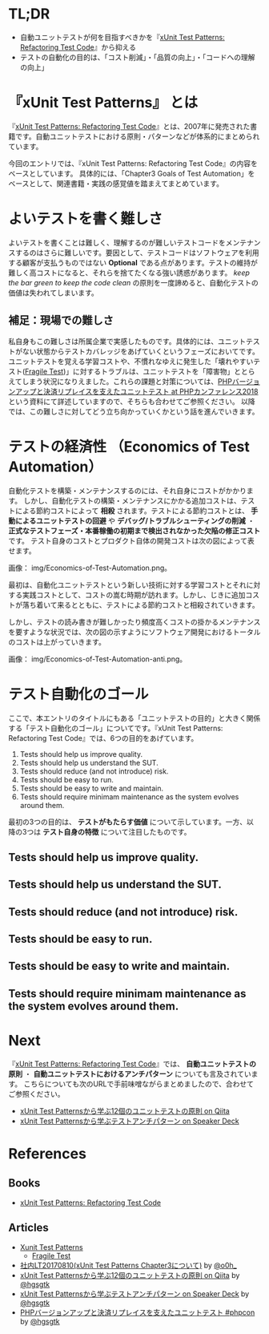 # TL;DR
- 自動ユニットテストが何を目指すべきかを『[xUnit Test Patterns: Refactoring Test Code](https://www.amazon.co.jp/dp/0131495054/ref=cm_sw_r_tw_dp_U_x_Y8kJCb6EX02F6)』から抑える
- テストの自動化の目的は、「コスト削減」・「品質の向上」・「コードへの理解の向上」

# 『xUnit Test Patterns』 とは
『[xUnit Test Patterns: Refactoring Test Code](https://www.amazon.co.jp/dp/0131495054/ref=cm_sw_r_tw_dp_U_x_Y8kJCb6EX02F6)』とは、2007年に発売された書籍です。自動ユニットテストにおける原則・パターンなどが体系的にまとめられています。

今回のエントリでは、『xUnit Test Patterns: Refactoring Test Code』の内容をベースとしています。
具体的には、「Chapter3 Goals of Test Automation」をベースとして、関連書籍・実践の感覚値を踏まえてまとめています。

# よいテストを書く難しさ
よいテストを書くことは難しく、理解するのが難しいテストコードをメンテナンスするのはさらに難しいです。要因として、テストコードはソフトウェアを利用する顧客が支払うものではない **Optional** である点があります。テストの維持が難しく高コストになると、それらを捨てたくなる強い誘惑があります。 *keep the bar green to keep the code clean* の原則を一度諦めると、自動化テストの価値は失われてしまいます。

## 補足：現場での難しさ
私自身もこの難しさは所属企業で実感したものです。具体的には、ユニットテストがない状態からテストカバレッジをあげていくというフェーズにおいてです。ユニットテストを覚える学習コストや、不慣れなゆえに発生した「壊れやすいテスト([Fragile Test](http://xunitpatterns.com/Fragile%20Test.html))」に対するトラブルは、ユニットテストを「障害物」ととらえてしまう状況になりえました。これらの課題と対策については、[PHPバージョンアップと決済リプレイスを支えたユニットテスト at PHPカンファレンス2018](https://speakerdeck.com/hgsgtk/phpbaziyonatuputojue-ji-ripureisuwozhi-etayunitutotesuto-number-phpcon)という資料にて詳述していますので、そちらも合わせてご参照ください。
以降では、この難しさに対してどう立ち向かっていくかという話を進んでいきます。

# テストの経済性 （Economics of Test Automation）
自動化テストを構築・メンテナンスするのには、それ自身にコストがかかります。 しかし、自動化テストの構築・メンテナンスにかかる追加コストは、テストによる節約コストによって **相殺** されます。テストによる節約コストとは、 **手動によるユニットテストの回避** や **デバッグ/トラブルシューティングの削減** ・ **正式なテストフェーズ・本番稼働の初期まで検出されなかった欠陥の修正コスト** です。
テスト自身のコストとプロダクト自体の開発コストは次の図によって表せます。

画像： img/Economics-of-Test-Automation.png。

最初は、自動化ユニットテストという新しい技術に対する学習コストとそれに対する実践コストとして、コストの嵩む時期が訪れます。しかし、じきに追加コストが落ち着いて来るとともに、テストによる節約コストと相殺されていきます。

しかし、テストの読み書きが難しかったり頻度高くコストの掛かるメンテナンスを要すような状況では、次の図の示すようにソフトウェア開発におけるトータルのコストは上がっていきます。

画像： img/Economics-of-Test-Automation-anti.png。

# テスト自動化のゴール
ここで、本エントリのタイトルにもある「ユニットテストの目的」と大きく関係する「テスト自動化のゴール」についてです。『xUnit Test Patterns: Refactoring Test Code』では、6つの目的をあげています。

1. Tests should help us improve quality.
2. Tests should help us understand the SUT.
3. Tests should reduce (and not introduce) risk.
4. Tests should be easy to run.
5. Tests should be easy to write and maintain.
6. Tests should require minimam maintenance as the system evolves around them.

最初の3つの目的は、 **テストがもたらす価値** について示しています。一方、以降の3つは **テスト自身の特徴** について注目したものです。

## Tests should help us improve quality.

## Tests should help us understand the SUT.

## Tests should reduce (and not introduce) risk.

## Tests should be easy to run.

## Tests should be easy to write and maintain.

## Tests should require minimam maintenance as the system evolves around them.

# Next
『[xUnit Test Patterns: Refactoring Test Code](https://www.amazon.co.jp/dp/0131495054/ref=cm_sw_r_tw_dp_U_x_Y8kJCb6EX02F6)』では、 **自動ユニットテストの原則** ・ **自動ユニットテストにおけるアンチパターン** についても言及されています。
こちらについても次のURLで手前味噌ながらまとめましたので、合わせてご参照ください。

- [xUnit Test Patternsから学ぶ12個のユニットテストの原則 on Qiita](https://qiita.com/hgsgtk/items/a3186a250d36d3b224d9)
- [xUnit Test Patternsから学ぶテストアンチパターン on Speaker Deck](https://speakerdeck.com/hgsgtk/testing-anti-pattern-learned-in-xunit-test-pattern)

# References
## Books
- [xUnit Test Patterns: Refactoring Test Code](https://www.amazon.co.jp/dp/0131495054/ref=cm_sw_r_tw_dp_U_x_Y8kJCb6EX02F6)

## Articles
- [Xunit Test Patterns](http://xunitpatterns.com/)
  - [Fragile Test](http://xunitpatterns.com/Fragile%20Test.html)
- [社内LT20170810(xUnit Test Patterns Chapter3について)](https://speakerdeck.com/o0h/she-nei-lt20170810) by [@o0h_](https://twitter.com/o0h_)
- [xUnit Test Patternsから学ぶ12個のユニットテストの原則 on Qiita](https://qiita.com/hgsgtk/items/a3186a250d36d3b224d9) by [@hgsgtk](https://twitter.com/hgsgtk)
- [xUnit Test Patternsから学ぶテストアンチパターン on Speaker Deck](https://speakerdeck.com/hgsgtk/testing-anti-pattern-learned-in-xunit-test-pattern) by [@hgsgtk](https://twitter.com/hgsgtk)
- [PHPバージョンアップと決済リプレイスを支えたユニットテスト #phpcon](https://speakerdeck.com/hgsgtk/phpbaziyonatuputojue-ji-ripureisuwozhi-etayunitutotesuto-number-phpcon) by [@hgsgtk](https://twitter.com/hgsgtk)
